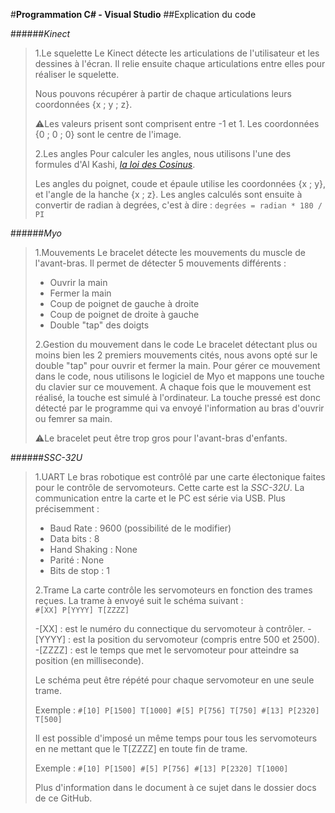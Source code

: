 #**Programmation C# - Visual Studio**
##Explication du code

######*Kinect*
>1.Le squelette 
>Le Kinect détecte les articulations de l'utilisateur et les dessines à l'écran.
>Il relie ensuite chaque articulations entre elles pour réaliser le squelette.
>
>Nous pouvons récupérer à partir de chaque articulations leurs coordonnées {x ; y ; z}.
>
>:warning:Les valeurs prisent sont comprisent entre -1 et 1. Les coordonnées {0 ; 0 ; 0} sont le centre de l'image.
>
>2.Les angles
>Pour calculer les angles, nous utilisons l'une des formules d'Al Kashi, [*la loi des Cosinus*](http://villemin.gerard.free.fr/GeomLAV/Triangle/Calcul/RelQuel.htm#cosinus).
>
>Les angles du poignet, coude et épaule utilise les coordonnées {x ; y}, et l'angle de la hanche {x ; z}.
>Les angles calculés sont ensuite à convertir de radian à degrées, c'est à dire : `degrées = radian * 180 / PI` 

######*Myo*
>1.Mouvements
>Le bracelet détecte les mouvements du muscle de l'avant-bras. Il permet de détecter 5 mouvements différents :
>- Ouvrir la main
>- Fermer la main
>- Coup de poignet de gauche à droite
>- Coup de poignet de droite à gauche 
>- Double "tap" des doigts
>
>2.Gestion du mouvement dans le code
>Le bracelet détectant plus ou moins bien les 2 premiers mouvements cités, nous avons opté sur le double "tap" pour ouvrir et fermer la main.
>Pour gérer ce mouvement dans le code, nous utilisons le logiciel de Myo et mappons une touche du clavier sur ce mouvement.
>A chaque fois que le mouvement est réalisé, la touche est simulé à l'ordinateur. La touche pressé est donc détecté par le programme qui va envoyé l'information au bras d'ouvrir ou femrer sa main.
>
>:warning:Le bracelet peut être trop gros pour l'avant-bras d'enfants.


######*SSC-32U*
>1.UART
>Le bras robotique est contrôlé par une carte électonique faites pour le contrôle de servomoteurs. Cette carte est la *SSC-32U*.
>La communication entre la carte et le PC est série via USB. Plus précisemment :
>- Baud Rate : 9600 (possibilité de le modifier)
>- Data bits : 8
>- Hand Shaking : None
>- Parité : None
>- Bits de stop : 1
>
>2.Trame
>La carte contrôle les servomoteurs en fonction des trames reçues. La trame à envoyé suit le schéma suivant :     
>`#[XX] P[YYYY] T[ZZZZ]`
>
>-[XX]   : est le numéro du connectique du servomoteur à contrôler.
>-[YYYY] : est la position du servomoteur (compris entre 500 et 2500). 
>-[ZZZZ] : est le temps que met le servomoteur pour atteindre sa position (en milliseconde).
>
>
>Le schéma peut être répété pour chaque servomoteur en une seule trame. 
>
>Exemple : `#[10] P[1500] T[1000] #[5] P[756] T[750] #[13] P[2320] T[500]`
>
>Il est possible d'imposé un même temps pour tous les servomoteurs en ne mettant que le T[ZZZZ] en toute fin de trame. 
>
>Exemple : `#[10] P[1500] #[5] P[756] #[13] P[2320] T[1000]`
>
>Plus d'information dans le document à ce sujet dans le dossier docs de ce GitHub.